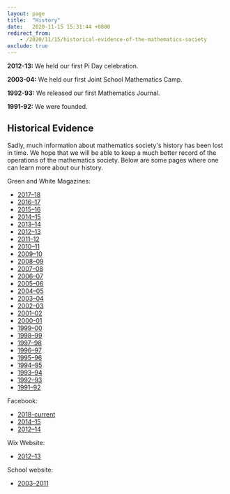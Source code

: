 ```yaml
---
layout: page
title:  "History"
date:   2020-11-15 15:31:44 +0800
redirect_from: 
    - /2020/11/15/historical-evidence-of-the-mathematics-society
exclude: true
---
```


**2012-13:** We held our first Pi Day celebration.

**2003-04:** We held our first Joint School Mathematics Camp.

**1992-93:** We released our first Mathematics Journal.

**1991-92:** We were founded.

## Historical Evidence

Sadly, much information about mathematics society's history has been lost in time. We hope that we will be able to keep a much better record of the operations of the mathematics society. Below are some pages where one can learn more about our history.

Green and White Magazines:

* [2017–18](/download/history/1718/green_and_white_magazine-1718.pdf)
* [2016–17](/download/history/1617/green_and_white_magazine-1617.pdf)
* [2015–16](/download/history/1516/green_and_white_magazine-1516.pdf)
* [2014–15](/download/history/1415/green_and_white_magazine-1415.pdf)
* [2013–14](/download/history/1314/green_and_white_magazine-1314.pdf)
* [2012–13](/download/history/1213/green_and_white_magazine-1213.pdf)
* [2011–12](/download/history/1112/green_and_white_magazine-1112.pdf)
* [2010–11](/download/history/1011/green_and_white_magazine-1011.pdf)
* [2009–10](/download/history/0910/green_and_white_magazine-0910.pdf)
* [2008–09](/download/history/0809/green_and_white_magazine-0809.pdf)
* [2007–08](/download/history/0708/green_and_white_magazine-0708.pdf)
* [2006–07](/download/history/0607/green_and_white_magazine-0607.pdf)
* [2005–06](/download/history/0506/green_and_white_magazine-0506.pdf)
* [2004–05](/download/history/0405/green_and_white_magazine-0405.pdf)
* [2003–04](/download/history/0304/green_and_white_magazine-0304.pdf)
* [2002–03](/download/history/0203/green_and_white_magazine-0203.pdf)
* [2001–02](/download/history/0102/green_and_white_magazine-0102.pdf)
* [2000-01](/download/history/0001/green_and_white_magazine-0001.pdf)
* [1999–00](/download/history/9900/green_and_white_magazine-9900.pdf)
* [1998–99](/download/history/9899/green_and_white_magazine-9899.pdf)
* [1997–98](/download/history/9798/green_and_white_magazine-9798.pdf)
* [1996–97](/download/history/9697/green_and_white_magazine-9697.pdf)
* [1995–96](/download/history/9596/green_and_white_magazine-9596.pdf)
* [1994–95](/download/history/9495/green_and_white_magazine-9495.pdf)
* [1993–94](/download/history/9394/green_and_white_magazine-9394.pdf)
* [1992–93](/download/history/9293/green_and_white_magazine-9293.pdf)
* [1991–92](/download/history/9192/green_and_white_magazine-9192.pdf) 

Facebook:

* [2018-current](https://www.facebook.com/sjcmathssoc/)
* [2014–15](https://www.facebook.com/sjcmathsoc201415/)
* [2012–14](https://www.facebook.com/SJCMathematicsSociety20122013/)

Wix Website:

* [2012–13](https://liveoles.wixsite.com/sjcmathsoc)

School website:

* [2003–2011](https://web.archive.org/web/2011*/https://www.sjc.edu.hk/~mathsoc/)

